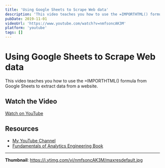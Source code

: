 ```yaml
---
title: 'Using Google Sheets to Scrape Web data'
description: 'This video teaches you how to use the =IMPORTHTML() formula from Google Sheets to extract data from a website....'
pubDate: 2019-11-01
videoUrl: 'https://www.youtube.com/watch?v=nmfsoncAK3M'
platform: 'youtube'
tags: []
---
```


# Using Google Sheets to Scrape Web data

This video teaches you how to use the =IMPORTHTML() formula from Google Sheets to extract data from a website.

## Watch the Video

[Watch on YouTube](https://www.youtube.com/watch?v=nmfsoncAK3M)

## Resources

- [My YouTube Channel](https://www.youtube.com/juanalytics)
- [Fundamentals of Analytics Engineering Book](https://www.amazon.com/author/jmperafan)

---

**Thumbnail**: https://i.ytimg.com/vi/nmfsoncAK3M/maxresdefault.jpg
